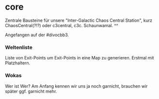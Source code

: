 # core
Zentrale Bausteine für unsere "Inter-Galactic Chaos Central Station", kurz ChaosCentral(?!?) oder c3central, c3c. Schaunwamal. ^^

Angefangen auf der #divocbb3.

### Weltenliste
Liste von Exit-Points um Exit-Points in eine Map zu generieren. Erstmal mit Platzhaltern.

### Wokas
Wer ist Wer? Am Anfang kennen wir uns ja noch garnicht, brauchen wir später ggf. garnicht mehr.
